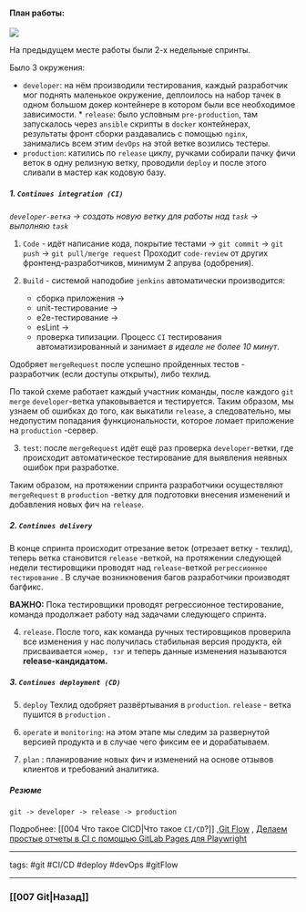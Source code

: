 #### **План работы:**

![](https://www.youtube.com/watch?v=umiT0yIsSrc)

На предыдущем месте работы были 2-х недельные спринты.

Было 3 окружения:
* `developer`: на нём производили тестирования, каждый разработчик мог поднять маленькое окружение, деплоилось на набор тачек в одном большом докер контейнере в котором были все необходимое зависимости.
		* `release`: было условным `pre-production`, там запускалось через `ansible` скрипты в `docker` контейнерах, результаты фронт сборки раздавались с помощью `nginx`, занимались всем этим `devOps` на этой ветке возились тестеры.
* `production`: катились по `release` циклу, ручками собирали пачку фичи веток в одну релизную ветку, проводили `deploy` и после этого сливали в мастер как кодовую базу.

##### **1. `Continues integration (CI)`**

*`developer-ветка` -> создать новую ветку для работы над `task` -> выполняю `task`*

1. `Code` - идёт написание кода, покрытие тестами 
   -> `git commit` -> `git push` -> `git pull/merge request`
Проходит `code-review` от других фронтенд-разработчиков, минимум 2 апрува (одобрения).

2. `Build` - системой наподобие `jenkins` автоматически производится: 
	* сборка приложения ->
	* unit-тестирование ->
	* e2e-тестирование ->
	* esLint ->
	* проверка типизации.
Процесс `CI` тестирования автоматизированный и занимает *в идеале не более 10 минут*. 

Одобряет `mergeRequest` после успешно пройденных тестов - разработчик (если доступы открыты), либо техлид. 

По такой схеме работает каждый участник команды, после каждого `git merge` `developer`-ветка упаковывается и тестируется. Таким образом, мы узнаем об ошибках до того, как выкатили `release`, а следовательно, мы недопустим попадания функциональности, которое ломает приложение на `production` -сервер.

3. `test`: после `mergeRequest` идёт ещё раз проверка `developer`-ветки, где происходит автоматическое тестирование для выявления неявных ошибок при разработке.

Таким образом, на протяжении спринта разработчики осуществляют `mergeRequest` в `production` -ветку для подготовки внесения изменений и добавления новых фич на `release`.

##### **2. `Continues delivery`**

В конце спринта происходит отрезание веток (отрезает ветку - техлид), теперь ветка становится `release` -веткой, на протяжении следующей недели тестировщики проводят над `release`-веткой `регрессионное тестирование` . В случае возникновения багов разработчики производят багфикс. 

**ВАЖНО:** Пока тестировщики проводят регрессионное тестирование, команда продолжает работу над задачами следующего спринта.

4. `release`. После того, как команда ручных тестировщиков проверила все изменения у нас получилась стабильная версия продукта, ей присваивается `номер, тэг` и теперь данные изменения называются **release-кандидатом.**

##### **3. `Continues deployment (CD)`**

5. `deploy`
 Техлид одобряет развёртывания в `production`.  `release` - ветка пушится в `production` .

6. `operate` и `monitoring`: на этом этапе мы следим за развернутой версией продукта и в случае чего фиксим ее и дорабатываем.
   
7. `plan` : планирование новых фич и изменений на основе отзывов клиентов и требований аналитика.

##### Резюме

`git -> developer -> release -> production`


Подробнее: [[004 Что такое CICD|Что такое `CI/CD`?]]  ,[Git Flow](https://habr.com/ru/articles/346066/) , [Делаем простые отчеты в CI с помощью GitLab Pages для Playwright](https://habr.com/ru/companies/selectel/articles/765012/)

____
tags: #git #CI/CD #deploy #devOps #gitFlow 

___

### [[007 Git|Назад]]